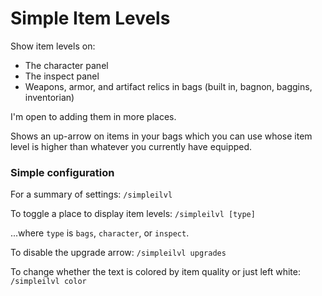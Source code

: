 # Simple Item Levels

Show item levels on:

* The character panel
* The inspect panel
* Weapons, armor, and artifact relics in bags (built in, bagnon, baggins, inventorian)

I'm open to adding them in more places.

Shows an up-arrow on items in your bags which you can use whose item level is higher than whatever you currently have equipped.

### Simple configuration

For a summary of settings:
```/simpleilvl```

To  toggle a place to display item levels:
```/simpleilvl [type]```

...where `type` is `bags`, `character`, or `inspect`.

To disable the upgrade arrow:
```/simpleilvl upgrades```

To change whether the text is colored by item quality or just left white:
```/simpleilvl color```